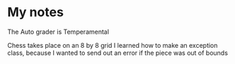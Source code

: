 # My notes
The Auto grader is Temperamental

Chess takes place on an 8 by 8 grid
I learned how to make an exception class, because I wanted to send out an error if the piece was out of bounds 